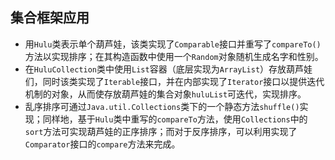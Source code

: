 ## 集合框架应用

* 用`Hulu`类表示单个葫芦娃，该类实现了`Comparable`接口并重写了`compareTo()`方法以实现排序；在其构造函数中使用一个`Random`对象随机生成名字和性别。
* 在`HuluCollection`类中使用`List`容器（底层实现为`ArrayList`）存放葫芦娃们，同时该类实现了`Iterable`接口，并在内部实现了`Iterator`接口以提供迭代机制的对象，从而使存放葫芦娃的集合对象`huluList`可迭代，实现排序。
* 乱序排序可通过`Java.util.Collections`类下的一个静态方法`shuffle()`实现；同样地，基于`Hulu`类中重写的`compareTo`方法，使用`Collections`中的`sort`方法可实现葫芦娃的正序排序；而对于反序排序，可以利用实现了`Comparator`接口的`compare`方法来完成。